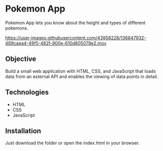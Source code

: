 # Pokemon App

Pokemon App lets you know about the height and types of different pokemons.

https://user-images.githubusercontent.com/43958228/136847932-489caea4-49f5-482f-900e-610d805078e2.mov

## Objective

Build a small web application with HTML, CSS, and JavaScript that loads data from an external API and enables the viewing of data points in detail.

## Technologies

- HTML
- CSS
- JavaScript

## Installation

Just download the folder or open the index.html in your browser.
